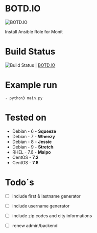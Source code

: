 BOTD.IO
=========
![BOTD.IO](http://www.gogolek.co.uk/wp-content/uploads/2016/07/monit.png)

Install Ansible Role for Monit

# Build Status
![Build Status](https://travis-ci.org/iDustbin/botd.io.svg?branch=master "https://travis-ci.org/iDustbin/botd.io/") | [BOTD.IO](https://travis-ci.org/iDustbin/botd.io/)

# Example run
    - python3 main.py

# Tested on
- Debian - 6 - **Squeeze**
- Debian - 7 - **Wheezy**
- Debian - 8 - **Jessie** 
- Debian - 9 - **Stretch** 
- RHEL - 7.6 - **Maipo**
- CentOS - **7.2**
- CentOS - **7.6**

# Todo´s
- [ ] include first & lastname generator
- [ ] include username generator
- [ ] include zip codes and city informations
- [ ] renew admin/backend

